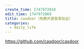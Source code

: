 ```yaml
---
create_time: 1747972010
edit_time: 1747972069
title: casdoor（免费开源登录验证）
categories:
  - daily_life
---
```



https://github.com/casdoor/casdoor

